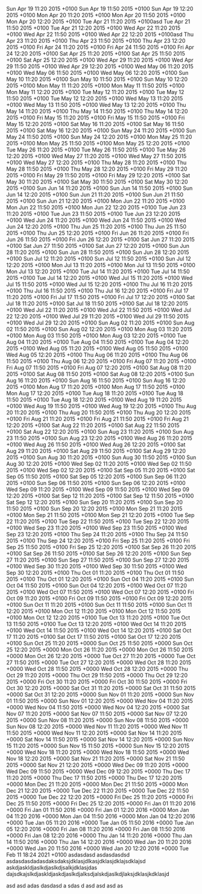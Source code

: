 Sun Apr 19 11:20 2015 +0100
Sun Apr 19 11:50 2015 +0100
Sun Apr 19 12:20 2015 +0100
Mon Apr 20 11:20 2015 +0100
Mon Apr 20 11:50 2015 +0100
Mon Apr 20 12:20 2015 +0100
Tue Apr 21 11:20 2015 +0100asd
Tue Apr 21 11:50 2015 +0100
Tue Apr 21 12:20 2015 +0100
Wed Apr 22 11:20 2015 +0100
Wed Apr 22 11:50 2015 +0100
Wed Apr 22 12:20 2015 +0100asd
Thu Apr 23 11:20 2015 +0100
Thu Apr 23 11:50 2015 +0100
Thu Apr 23 12:20 2015 +0100
Fri Apr 24 11:20 2015 +0100
Fri Apr 24 11:50 2015 +0100
Fri Apr 24 12:20 2015 +0100
Sat Apr 25 11:20 2015 +0100
Sat Apr 25 11:50 2015 +0100
Sat Apr 25 12:20 2015 +0100
Wed Apr 29 11:20 2015 +0100
Wed Apr 29 11:50 2015 +0100
Wed Apr 29 12:20 2015 +0100
Wed May 06 11:20 2015 +0100
Wed May 06 11:50 2015 +0100
Wed May 06 12:20 2015 +0100
Sun May 10 11:20 2015 +0100
Sun May 10 11:50 2015 +0100
Sun May 10 12:20 2015 +0100
Mon May 11 11:20 2015 +0100
Mon May 11 11:50 2015 +0100
Mon May 11 12:20 2015 +0100
Tue May 12 11:20 2015 +0100
Tue May 12 11:50 2015 +0100
Tue May 12 12:20 2015 +0100
Wed May 13 11:20 2015 +0100
Wed May 13 11:50 2015 +0100
Wed May 13 12:20 2015 +0100
Thu May 14 11:20 2015 +0100
Thu May 14 11:50 2015 +0100
Thu May 14 12:20 2015 +0100
Fri May 15 11:20 2015 +0100
Fri May 15 11:50 2015 +0100
Fri May 15 12:20 2015 +0100
Sat May 16 11:20 2015 +0100
Sat May 16 11:50 2015 +0100
Sat May 16 12:20 2015 +0100
Sun May 24 11:20 2015 +0100
Sun May 24 11:50 2015 +0100
Sun May 24 12:20 2015 +0100
Mon May 25 11:20 2015 +0100
Mon May 25 11:50 2015 +0100
Mon May 25 12:20 2015 +0100
Tue May 26 11:20 2015 +0100
Tue May 26 11:50 2015 +0100
Tue May 26 12:20 2015 +0100
Wed May 27 11:20 2015 +0100
Wed May 27 11:50 2015 +0100
Wed May 27 12:20 2015 +0100
Thu May 28 11:20 2015 +0100
Thu May 28 11:50 2015 +0100
Thu May 28 12:20 2015 +0100
Fri May 29 11:20 2015 +0100
Fri May 29 11:50 2015 +0100
Fri May 29 12:20 2015 +0100
Sat May 30 11:20 2015 +0100
Sat May 30 11:50 2015 +0100
Sat May 30 12:20 2015 +0100
Sun Jun 14 11:20 2015 +0100
Sun Jun 14 11:50 2015 +0100
Sun Jun 14 12:20 2015 +0100
Sun Jun 21 11:20 2015 +0100
Sun Jun 21 11:50 2015 +0100
Sun Jun 21 12:20 2015 +0100
Mon Jun 22 11:20 2015 +0100
Mon Jun 22 11:50 2015 +0100
Mon Jun 22 12:20 2015 +0100
Tue Jun 23 11:20 2015 +0100
Tue Jun 23 11:50 2015 +0100
Tue Jun 23 12:20 2015 +0100
Wed Jun 24 11:20 2015 +0100
Wed Jun 24 11:50 2015 +0100
Wed Jun 24 12:20 2015 +0100
Thu Jun 25 11:20 2015 +0100
Thu Jun 25 11:50 2015 +0100
Thu Jun 25 12:20 2015 +0100
Fri Jun 26 11:20 2015 +0100
Fri Jun 26 11:50 2015 +0100
Fri Jun 26 12:20 2015 +0100
Sat Jun 27 11:20 2015 +0100
Sat Jun 27 11:50 2015 +0100
Sat Jun 27 12:20 2015 +0100
Sun Jun 28 11:20 2015 +0100
Sun Jun 28 11:50 2015 +0100
Sun Jun 28 12:20 2015 +0100
Sun Jul 12 11:20 2015 +0100
Sun Jul 12 11:50 2015 +0100
Sun Jul 12 12:20 2015 +0100
Mon Jul 13 11:20 2015 +0100
Mon Jul 13 11:50 2015 +0100
Mon Jul 13 12:20 2015 +0100
Tue Jul 14 11:20 2015 +0100
Tue Jul 14 11:50 2015 +0100
Tue Jul 14 12:20 2015 +0100
Wed Jul 15 11:20 2015 +0100
Wed Jul 15 11:50 2015 +0100
Wed Jul 15 12:20 2015 +0100
Thu Jul 16 11:20 2015 +0100
Thu Jul 16 11:50 2015 +0100
Thu Jul 16 12:20 2015 +0100
Fri Jul 17 11:20 2015 +0100
Fri Jul 17 11:50 2015 +0100
Fri Jul 17 12:20 2015 +0100
Sat Jul 18 11:20 2015 +0100
Sat Jul 18 11:50 2015 +0100
Sat Jul 18 12:20 2015 +0100
Wed Jul 22 11:20 2015 +0100
Wed Jul 22 11:50 2015 +0100
Wed Jul 22 12:20 2015 +0100
Wed Jul 29 11:20 2015 +0100
Wed Jul 29 11:50 2015 +0100
Wed Jul 29 12:20 2015 +0100
Sun Aug 02 11:20 2015 +0100
Sun Aug 02 11:50 2015 +0100
Sun Aug 02 12:20 2015 +0100
Mon Aug 03 11:20 2015 +0100
Mon Aug 03 11:50 2015 +0100
Mon Aug 03 12:20 2015 +0100
Tue Aug 04 11:20 2015 +0100
Tue Aug 04 11:50 2015 +0100
Tue Aug 04 12:20 2015 +0100
Wed Aug 05 11:20 2015 +0100
Wed Aug 05 11:50 2015 +0100
Wed Aug 05 12:20 2015 +0100
Thu Aug 06 11:20 2015 +0100
Thu Aug 06 11:50 2015 +0100
Thu Aug 06 12:20 2015 +0100
Fri Aug 07 11:20 2015 +0100
Fri Aug 07 11:50 2015 +0100
Fri Aug 07 12:20 2015 +0100
Sat Aug 08 11:20 2015 +0100
Sat Aug 08 11:50 2015 +0100
Sat Aug 08 12:20 2015 +0100
Sun Aug 16 11:20 2015 +0100
Sun Aug 16 11:50 2015 +0100
Sun Aug 16 12:20 2015 +0100
Mon Aug 17 11:20 2015 +0100
Mon Aug 17 11:50 2015 +0100
Mon Aug 17 12:20 2015 +0100
Tue Aug 18 11:20 2015 +0100
Tue Aug 18 11:50 2015 +0100
Tue Aug 18 12:20 2015 +0100
Wed Aug 19 11:20 2015 +0100
Wed Aug 19 11:50 2015 +0100
Wed Aug 19 12:20 2015 +0100
Thu Aug 20 11:20 2015 +0100
Thu Aug 20 11:50 2015 +0100
Thu Aug 20 12:20 2015 +0100
Fri Aug 21 11:20 2015 +0100
Fri Aug 21 11:50 2015 +0100
Fri Aug 21 12:20 2015 +0100
Sat Aug 22 11:20 2015 +0100
Sat Aug 22 11:50 2015 +0100
Sat Aug 22 12:20 2015 +0100
Sun Aug 23 11:20 2015 +0100
Sun Aug 23 11:50 2015 +0100
Sun Aug 23 12:20 2015 +0100
Wed Aug 26 11:20 2015 +0100
Wed Aug 26 11:50 2015 +0100
Wed Aug 26 12:20 2015 +0100
Sat Aug 29 11:20 2015 +0100
Sat Aug 29 11:50 2015 +0100
Sat Aug 29 12:20 2015 +0100
Sun Aug 30 11:20 2015 +0100
Sun Aug 30 11:50 2015 +0100
Sun Aug 30 12:20 2015 +0100
Wed Sep 02 11:20 2015 +0100
Wed Sep 02 11:50 2015 +0100
Wed Sep 02 12:20 2015 +0100
Sat Sep 05 11:20 2015 +0100
Sat Sep 05 11:50 2015 +0100
Sat Sep 05 12:20 2015 +0100
Sun Sep 06 11:20 2015 +0100
Sun Sep 06 11:50 2015 +0100
Sun Sep 06 12:20 2015 +0100
Wed Sep 09 11:20 2015 +0100
Wed Sep 09 11:50 2015 +0100
Wed Sep 09 12:20 2015 +0100
Sat Sep 12 11:20 2015 +0100
Sat Sep 12 11:50 2015 +0100
Sat Sep 12 12:20 2015 +0100
Sun Sep 20 11:20 2015 +0100
Sun Sep 20 11:50 2015 +0100
Sun Sep 20 12:20 2015 +0100
Mon Sep 21 11:20 2015 +0100
Mon Sep 21 11:50 2015 +0100
Mon Sep 21 12:20 2015 +0100
Tue Sep 22 11:20 2015 +0100
Tue Sep 22 11:50 2015 +0100
Tue Sep 22 12:20 2015 +0100
Wed Sep 23 11:20 2015 +0100
Wed Sep 23 11:50 2015 +0100
Wed Sep 23 12:20 2015 +0100
Thu Sep 24 11:20 2015 +0100
Thu Sep 24 11:50 2015 +0100
Thu Sep 24 12:20 2015 +0100
Fri Sep 25 11:20 2015 +0100
Fri Sep 25 11:50 2015 +0100
Fri Sep 25 12:20 2015 +0100
Sat Sep 26 11:20 2015 +0100
Sat Sep 26 11:50 2015 +0100
Sat Sep 26 12:20 2015 +0100
Sun Sep 27 11:20 2015 +0100
Sun Sep 27 11:50 2015 +0100
Sun Sep 27 12:20 2015 +0100
Wed Sep 30 11:20 2015 +0100
Wed Sep 30 11:50 2015 +0100
Wed Sep 30 12:20 2015 +0100
Thu Oct 01 11:20 2015 +0100
Thu Oct 01 11:50 2015 +0100
Thu Oct 01 12:20 2015 +0100
Sun Oct 04 11:20 2015 +0100
Sun Oct 04 11:50 2015 +0100
Sun Oct 04 12:20 2015 +0100
Wed Oct 07 11:20 2015 +0100
Wed Oct 07 11:50 2015 +0100
Wed Oct 07 12:20 2015 +0100
Fri Oct 09 11:20 2015 +0100
Fri Oct 09 11:50 2015 +0100
Fri Oct 09 12:20 2015 +0100
Sun Oct 11 11:20 2015 +0100
Sun Oct 11 11:50 2015 +0100
Sun Oct 11 12:20 2015 +0100
Mon Oct 12 11:20 2015 +0100
Mon Oct 12 11:50 2015 +0100
Mon Oct 12 12:20 2015 +0100
Tue Oct 13 11:20 2015 +0100
Tue Oct 13 11:50 2015 +0100
Tue Oct 13 12:20 2015 +0100
Wed Oct 14 11:20 2015 +0100
Wed Oct 14 11:50 2015 +0100
Wed Oct 14 12:20 2015 +0100
Sat Oct 17 11:20 2015 +0100
Sat Oct 17 11:50 2015 +0100
Sat Oct 17 12:20 2015 +0100
Sun Oct 25 11:20 2015 +0000
Sun Oct 25 11:50 2015 +0000
Sun Oct 25 12:20 2015 +0000
Mon Oct 26 11:20 2015 +0000
Mon Oct 26 11:50 2015 +0000
Mon Oct 26 12:20 2015 +0000
Tue Oct 27 11:20 2015 +0000
Tue Oct 27 11:50 2015 +0000
Tue Oct 27 12:20 2015 +0000
Wed Oct 28 11:20 2015 +0000
Wed Oct 28 11:50 2015 +0000
Wed Oct 28 12:20 2015 +0000
Thu Oct 29 11:20 2015 +0000
Thu Oct 29 11:50 2015 +0000
Thu Oct 29 12:20 2015 +0000
Fri Oct 30 11:20 2015 +0000
Fri Oct 30 11:50 2015 +0000
Fri Oct 30 12:20 2015 +0000
Sat Oct 31 11:20 2015 +0000
Sat Oct 31 11:50 2015 +0000
Sat Oct 31 12:20 2015 +0000
Sun Nov 01 11:20 2015 +0000
Sun Nov 01 11:50 2015 +0000
Sun Nov 01 12:20 2015 +0000
Wed Nov 04 11:20 2015 +0000
Wed Nov 04 11:50 2015 +0000
Wed Nov 04 12:20 2015 +0000
Sat Nov 07 11:20 2015 +0000
Sat Nov 07 11:50 2015 +0000
Sat Nov 07 12:20 2015 +0000
Sun Nov 08 11:20 2015 +0000
Sun Nov 08 11:50 2015 +0000
Sun Nov 08 12:20 2015 +0000
Wed Nov 11 11:20 2015 +0000
Wed Nov 11 11:50 2015 +0000
Wed Nov 11 12:20 2015 +0000
Sat Nov 14 11:20 2015 +0000
Sat Nov 14 11:50 2015 +0000
Sat Nov 14 12:20 2015 +0000
Sun Nov 15 11:20 2015 +0000
Sun Nov 15 11:50 2015 +0000
Sun Nov 15 12:20 2015 +0000
Wed Nov 18 11:20 2015 +0000
Wed Nov 18 11:50 2015 +0000
Wed Nov 18 12:20 2015 +0000
Sat Nov 21 11:20 2015 +0000
Sat Nov 21 11:50 2015 +0000
Sat Nov 21 12:20 2015 +0000
Wed Dec 09 11:20 2015 +0000
Wed Dec 09 11:50 2015 +0000
Wed Dec 09 12:20 2015 +0000
Thu Dec 17 11:20 2015 +0000
Thu Dec 17 11:50 2015 +0000
Thu Dec 17 12:20 2015 +0000
Mon Dec 21 11:20 2015 +0000
Mon Dec 21 11:50 2015 +0000
Mon Dec 21 12:20 2015 +0000
Tue Dec 22 11:20 2015 +0000
Tue Dec 22 11:50 2015 +0000
Tue Dec 22 12:20 2015 +0000
Fri Dec 25 11:20 2015 +0000
Fri Dec 25 11:50 2015 +0000
Fri Dec 25 12:20 2015 +0000
Fri Jan 01 11:20 2016 +0000
Fri Jan 01 11:50 2016 +0000
Fri Jan 01 12:20 2016 +0000
Mon Jan 04 11:20 2016 +0000
Mon Jan 04 11:50 2016 +0000
Mon Jan 04 12:20 2016 +0000
Tue Jan 05 11:20 2016 +0000
Tue Jan 05 11:50 2016 +0000
Tue Jan 05 12:20 2016 +0000
Fri Jan 08 11:20 2016 +0000
Fri Jan 08 11:50 2016 +0000
Fri Jan 08 12:20 2016 +0000
Thu Jan 14 11:20 2016 +0000
Thu Jan 14 11:50 2016 +0000
Thu Jan 14 12:20 2016 +0000
Wed Jan 20 11:20 2016 +0000
Wed Jan 20 11:50 2016 +0000
Wed Jan 20 12:20 2016 +0000
Tue Feb 11 18:24 2021 +0100
asdasdasd
asdasdasdsd
asdasdasdadasdaksdaksjdklasjdlkasjdklasjdklajsdklajsd
askdjaskldjaslkdjaslkdjsalkjdklasjdas
dajsdkajslkdjaskldjaskdjaslkdjalksdjalskdjaslkdjlaksjdklasjkdklasjd

asd
asd
adas
dasdasd
a
sdas
d
asd
asd
asd
as
